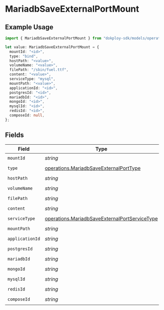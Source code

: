 # MariadbSaveExternalPortMount

## Example Usage

```typescript
import { MariadbSaveExternalPortMount } from "dokploy-sdk/models/operations";

let value: MariadbSaveExternalPortMount = {
  mountId: "<id>",
  type: "bind",
  hostPath: "<value>",
  volumeName: "<value>",
  filePath: "/sbin/fuel.ttf",
  content: "<value>",
  serviceType: "mysql",
  mountPath: "<value>",
  applicationId: "<id>",
  postgresId: "<id>",
  mariadbId: "<id>",
  mongoId: "<id>",
  mysqlId: "<id>",
  redisId: "<id>",
  composeId: null,
};
```

## Fields

| Field                                                                                                          | Type                                                                                                           | Required                                                                                                       | Description                                                                                                    |
| -------------------------------------------------------------------------------------------------------------- | -------------------------------------------------------------------------------------------------------------- | -------------------------------------------------------------------------------------------------------------- | -------------------------------------------------------------------------------------------------------------- |
| `mountId`                                                                                                      | *string*                                                                                                       | :heavy_check_mark:                                                                                             | N/A                                                                                                            |
| `type`                                                                                                         | [operations.MariadbSaveExternalPortType](../../models/operations/mariadbsaveexternalporttype.md)               | :heavy_check_mark:                                                                                             | N/A                                                                                                            |
| `hostPath`                                                                                                     | *string*                                                                                                       | :heavy_check_mark:                                                                                             | N/A                                                                                                            |
| `volumeName`                                                                                                   | *string*                                                                                                       | :heavy_check_mark:                                                                                             | N/A                                                                                                            |
| `filePath`                                                                                                     | *string*                                                                                                       | :heavy_check_mark:                                                                                             | N/A                                                                                                            |
| `content`                                                                                                      | *string*                                                                                                       | :heavy_check_mark:                                                                                             | N/A                                                                                                            |
| `serviceType`                                                                                                  | [operations.MariadbSaveExternalPortServiceType](../../models/operations/mariadbsaveexternalportservicetype.md) | :heavy_check_mark:                                                                                             | N/A                                                                                                            |
| `mountPath`                                                                                                    | *string*                                                                                                       | :heavy_check_mark:                                                                                             | N/A                                                                                                            |
| `applicationId`                                                                                                | *string*                                                                                                       | :heavy_check_mark:                                                                                             | N/A                                                                                                            |
| `postgresId`                                                                                                   | *string*                                                                                                       | :heavy_check_mark:                                                                                             | N/A                                                                                                            |
| `mariadbId`                                                                                                    | *string*                                                                                                       | :heavy_check_mark:                                                                                             | N/A                                                                                                            |
| `mongoId`                                                                                                      | *string*                                                                                                       | :heavy_check_mark:                                                                                             | N/A                                                                                                            |
| `mysqlId`                                                                                                      | *string*                                                                                                       | :heavy_check_mark:                                                                                             | N/A                                                                                                            |
| `redisId`                                                                                                      | *string*                                                                                                       | :heavy_check_mark:                                                                                             | N/A                                                                                                            |
| `composeId`                                                                                                    | *string*                                                                                                       | :heavy_check_mark:                                                                                             | N/A                                                                                                            |